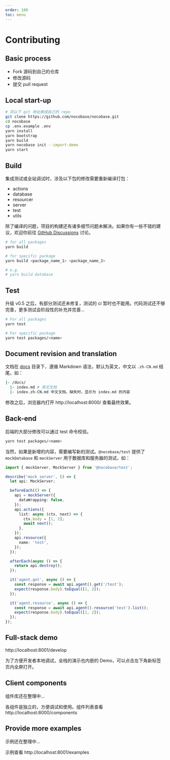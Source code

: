 ```yaml
---
order: 100
toc: menu
---
```


# Contributing

## Basic process

- Fork 源码到自己的仓库
- 修改源码
- 提交 pull request

## Local start-up

```bash
# 将以下 git 地址换成自己的 repo
git clone https://github.com/nocobase/nocobase.git
cd nocobase
cp .env.example .env
yarn install
yarn bootstrap
yarn build
yarn nocobase init --import-demo
yarn start
```

## Build

<Alert title="注意">

集成测试或全站调试时，涉及以下包的修改需要重新编译打包：

- actions
- database
- resourcer
- server
- test
- utils

除了编译的问题，项目的构建还有诸多细节问题未解决。如果你有一些不错的建议，欢迎你前往 [GitHub Discussions](https://github.com/nocobase/nocobase/discussions) 讨论。

</Alert>

```bash
# for all packages
yarn build

# for specific package
yarn build <package_name_1> <package_name_2>

# e.g.
# yarn build database
```

## Test

<Alert title="注意">

升级 v0.5 之后，有部分测试还未修复，测试的 ci 暂时也不能用。代码测试还不够完善，更多测试会阶段性的补充并完善...

</Alert>

```bash
# For all packages
yarn test

# For specific package
yarn test packages/<name>
```

## Document revision and translation

文档在 [docs](https://github.com/nocobase/nocobase/tree/develop/docs) 目录下，遵循 Markdown 语法，默认为英文，中文以 `.zh-CN.md` 结尾，如：

```bash
|- /docs/
  |- index.md # 英文文档
  |- index.zh-CN.md 中文文档，缺失时，显示为 index.md 的内容
```

修改之后，浏览器内打开 http://localhost:8000/ 查看最终效果。

## Back-end

后端的大部分修改可以通过 test 命令校验。

```bash
yarn test packages/<name>
```

当然，如果是新增的内容，需要编写新的测试。`@nocobase/test` 提供了 `mockDatabase` 和 `mockServer` 用于数据库和服务器的测试，如：

```ts
import { mockServer, MockServer } from '@nocobase/test';

describe('mock server', () => {
  let api: MockServer;

  beforeEach(() => {
    api = mockServer({
      dataWrapping: false,
    });
    api.actions({
      list: async (ctx, next) => {
        ctx.body = [1, 2];
        await next();
      },
    });
    api.resource({
      name: 'test',
    });
  });

  afterEach(async () => {
    return api.destroy();
  });

  it('agent.get', async () => {
    const response = await api.agent().get('/test');
    expect(response.body).toEqual([1, 2]);
  });

  it('agent.resource', async () => {
    const response = await api.agent().resource('test').list();
    expect(response.body).toEqual([1, 2]);
  });
});
```

## Full-stack demo

http://localhost:8001/develop

为了方便开发者本地调试，全栈的演示也内嵌的 Demo，可以点击左下角新标签页内全屏打开。

## Client components

<Alert title="注意">
组件库还在整理中...
</Alert>

各组件是独立的，方便调试和使用。组件列表查看 http://localhost:8000/components

## Provide more examples

<Alert title="注意">
示例还在整理中...
</Alert>

示例查看 http://localhost:8001/examples

